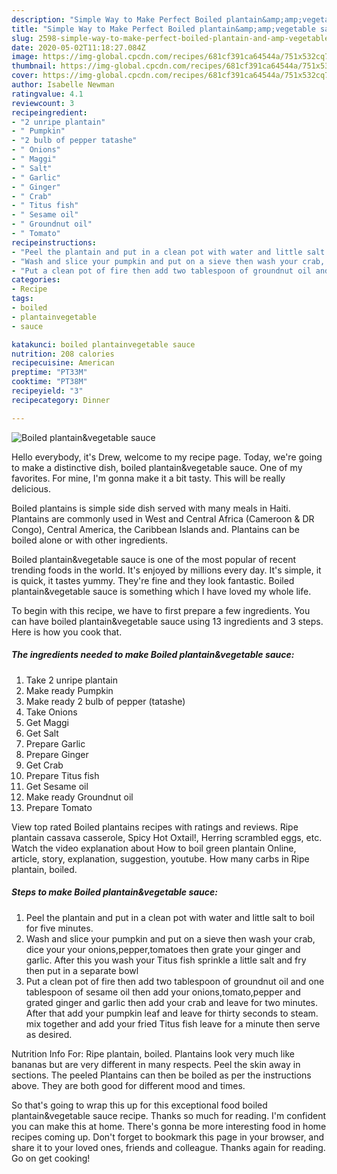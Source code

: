 ```yaml
---
description: "Simple Way to Make Perfect Boiled plantain&amp;amp;vegetable sauce"
title: "Simple Way to Make Perfect Boiled plantain&amp;amp;vegetable sauce"
slug: 2598-simple-way-to-make-perfect-boiled-plantain-and-amp-vegetable-sauce
date: 2020-05-02T11:18:27.084Z
image: https://img-global.cpcdn.com/recipes/681cf391ca64544a/751x532cq70/boiled-plantainvegetable-sauce-recipe-main-photo.jpg
thumbnail: https://img-global.cpcdn.com/recipes/681cf391ca64544a/751x532cq70/boiled-plantainvegetable-sauce-recipe-main-photo.jpg
cover: https://img-global.cpcdn.com/recipes/681cf391ca64544a/751x532cq70/boiled-plantainvegetable-sauce-recipe-main-photo.jpg
author: Isabelle Newman
ratingvalue: 4.1
reviewcount: 3
recipeingredient:
- "2 unripe plantain"
- " Pumpkin"
- "2 bulb of pepper tatashe"
- " Onions"
- " Maggi"
- " Salt"
- " Garlic"
- " Ginger"
- " Crab"
- " Titus fish"
- " Sesame oil"
- " Groundnut oil"
- " Tomato"
recipeinstructions:
- "Peel the plantain and put in a clean pot with water and little salt to boil for five minutes."
- "Wash and slice your pumpkin and put on a sieve then wash your crab, dice your your onions,pepper,tomatoes then grate your ginger and garlic. After this you wash your Titus fish sprinkle a little salt and fry then put in a separate bowl"
- "Put a clean pot of fire then add two tablespoon of groundnut oil and one tablespoon of sesame oil then add your onions,tomato,pepper and grated ginger and garlic then add your crab and leave for two minutes. After that add your pumpkin leaf and leave for thirty seconds to steam. mix together and add your fried Titus fish leave for a minute then serve as desired."
categories:
- Recipe
tags:
- boiled
- plantainvegetable
- sauce

katakunci: boiled plantainvegetable sauce 
nutrition: 208 calories
recipecuisine: American
preptime: "PT33M"
cooktime: "PT38M"
recipeyield: "3"
recipecategory: Dinner

---
```



![Boiled plantain&amp;vegetable sauce](https://img-global.cpcdn.com/recipes/681cf391ca64544a/751x532cq70/boiled-plantainvegetable-sauce-recipe-main-photo.jpg)

Hello everybody, it's Drew, welcome to my recipe page. Today, we're going to make a distinctive dish, boiled plantain&amp;vegetable sauce. One of my favorites. For mine, I'm gonna make it a bit tasty. This will be really delicious.

Boiled plantains is simple side dish served with many meals in Haiti. Plantains are commonly used in West and Central Africa (Cameroon &amp; DR Congo), Central America, the Caribbean Islands and. Plantains can be boiled alone or with other ingredients.

Boiled plantain&amp;vegetable sauce is one of the most popular of recent trending foods in the world. It's enjoyed by millions every day. It's simple, it is quick, it tastes yummy. They're fine and they look fantastic. Boiled plantain&amp;vegetable sauce is something which I have loved my whole life.


To begin with this recipe, we have to first prepare a few ingredients. You can have boiled plantain&amp;vegetable sauce using 13 ingredients and 3 steps. Here is how you cook that.

<!--inarticleads1-->

##### The ingredients needed to make Boiled plantain&amp;vegetable sauce:

1. Take 2 unripe plantain
1. Make ready  Pumpkin
1. Make ready 2 bulb of pepper (tatashe)
1. Take  Onions
1. Get  Maggi
1. Get  Salt
1. Prepare  Garlic
1. Prepare  Ginger
1. Get  Crab
1. Prepare  Titus fish
1. Get  Sesame oil
1. Make ready  Groundnut oil
1. Prepare  Tomato


View top rated Boiled plantains recipes with ratings and reviews. Ripe plantain cassava casserole, Spicy Hot Oxtail!, Herring scrambled eggs, etc. Watch the video explanation about How to boil green plantain Online, article, story, explanation, suggestion, youtube. How many carbs in Ripe plantain, boiled. 

<!--inarticleads2-->

##### Steps to make Boiled plantain&amp;vegetable sauce:

1. Peel the plantain and put in a clean pot with water and little salt to boil for five minutes.
1. Wash and slice your pumpkin and put on a sieve then wash your crab, dice your your onions,pepper,tomatoes then grate your ginger and garlic. After this you wash your Titus fish sprinkle a little salt and fry then put in a separate bowl
1. Put a clean pot of fire then add two tablespoon of groundnut oil and one tablespoon of sesame oil then add your onions,tomato,pepper and grated ginger and garlic then add your crab and leave for two minutes. After that add your pumpkin leaf and leave for thirty seconds to steam. mix together and add your fried Titus fish leave for a minute then serve as desired.


Nutrition Info For: Ripe plantain, boiled. Plantains look very much like bananas but are very different in many respects. Peel the skin away in sections. The peeled Plantains can then be boiled as per the instructions above. They are both good for different mood and times. 

So that's going to wrap this up for this exceptional food boiled plantain&amp;vegetable sauce recipe. Thanks so much for reading. I'm confident you can make this at home. There's gonna be more interesting food in home recipes coming up. Don't forget to bookmark this page in your browser, and share it to your loved ones, friends and colleague. Thanks again for reading. Go on get cooking!
